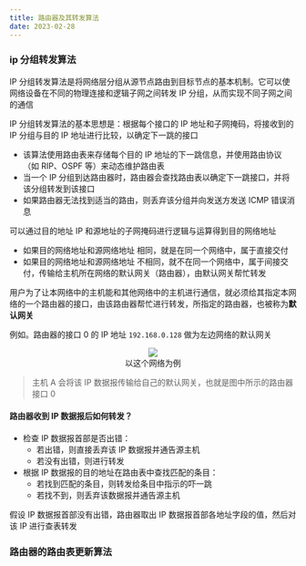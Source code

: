 ```yaml
---
title: 路由器及其转发算法
date: 2023-02-28
---
```


### ip 分组转发算法

IP 分组转发算法是将网络层分组从源节点路由到目标节点的基本机制。它可以使网络设备在不同的物理连接和逻辑子网之间转发 IP 分组，从而实现不同子网之间的通信

IP 分组转发算法的基本思想是：根据每个接口的 IP 地址和子网掩码，将接收到的 IP 分组与目的 IP 地址进行比较，以确定下一跳的接口

- 该算法使用路由表来存储每个目的 IP 地址的下一跳信息，并使用路由协议（如 RIP、OSPF 等）来动态维护路由表
- 当一个 IP 分组到达路由器时，路由器会查找路由表以确定下一跳接口，并将该分组转发到该接口
- 如果路由器无法找到适当的路由，则丢弃该分组并向发送方发送 ICMP 错误消息

可以通过目的地址 IP 和源地址的子网掩码进行逻辑与运算得到目的网络地址

- 如果目的网络地址和源网络地址 相同，就是在同一个网络中，属于直接交付
- 如果目的网络地址和源网络地址 不相同，就不在同一个网络中，属于间接交付，传输给主机所在网络的默认网关（路由器），由默认网关帮忙转发

用户为了让本网络中的主机能和其他网络中的主机进行通信，就必须给其指定本网络的一个路由器的接口，由该路由器帮忙进行转发，所指定的路由器，也被称为**默认网关**

例如。路由器的接口 0 的 IP 地址 `192.168.0.128` 做为左边网络的默认网关

<figure align="center"><img src="/img/cs/Router_sample.webp"/><figcaption>
  以这个网络为例
</figcaption></figure>

> 主机 A 会将该 IP 数据报传输给自己的默认网关，也就是图中所示的路由器接口 0

#### 路由器收到 IP 数据报后如何转发？

- 检查 IP 数据报首部是否出错：
  - 若出错，则直接丢弃该 IP 数据报并通告源主机
  - 若没有出错，则进行转发
- 根据 IP 数据报的目的地址在路由表中查找匹配的条目：
  - 若找到匹配的条目，则转发给条目中指示的吓一跳
  - 若找不到，则丢弃该数据报并通告源主机

假设 IP 数据报首部没有出错，路由器取出 IP 数据报首部各地址字段的值，然后对该 IP 进行查表转发

### 路由器的路由表更新算法
